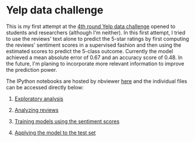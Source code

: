 Yelp data challenge
===================
This is my first attempt at the [4th round Yelp data challenge](http://www.yelp.com/dataset_challenge) opened to students and researchers (although I'm neither). In this first attempt, I tried to use the reviews' text alone to predict the 5-star ratings by first computing the reviews' sentiment scores in a supervised fashion and then using the estimated scores to predict the 5-class outcome. Currently the model achieved a mean absolute error of 0.67 and an accuracy score of 0.48. In the future, I'm planing to incorporate more relevant information to improve the prediction power.

The IPython notebooks are hosted by nbviewer [here](http://nbviewer.ipython.org/github/Runze/yelp_data_challenge/tree/master/) and the individual files can be accessed directly below:

1. [Exploratory analysis](http://nbviewer.ipython.org/github/Runze/yelp_data_challenge/blob/master/1.%20explore_data.ipynb)

2. [Analyzing reviews](http://nbviewer.ipython.org/github/Runze/yelp_data_challenge/blob/master/2.%20parse_reviews.ipynb)

3. [Training models using the sentiment scores](http://nbviewer.ipython.org/github/Runze/yelp_data_challenge/blob/master/3.%20train_models.ipynb)

4. [Applying the model to the test set](http://nbviewer.ipython.org/github/Runze/yelp_data_challenge/blob/master/4.%20test_models.ipynb)
